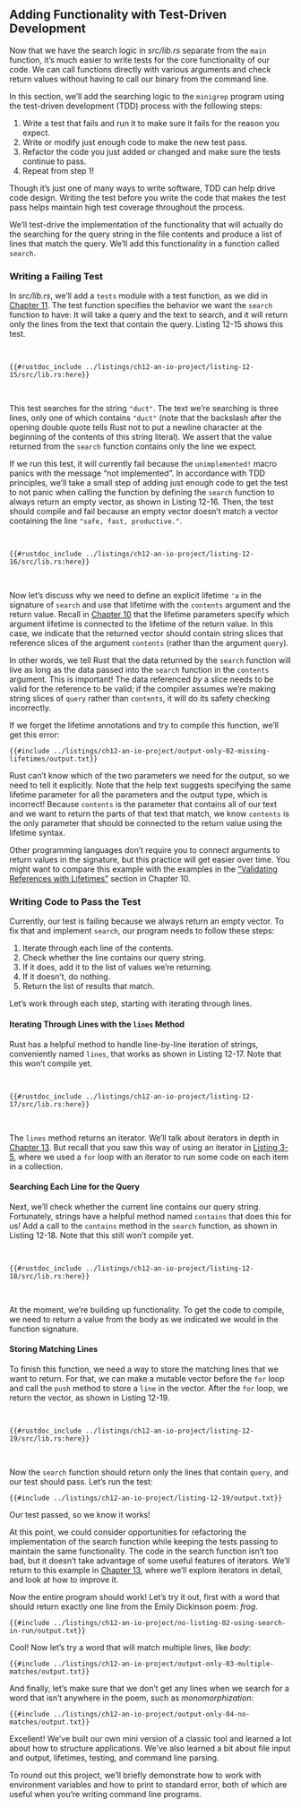 <!-- Old headings. Do not remove or links may break. -->
<a id="developing-the-librarys-functionality-with-test-driven-development"></a>

## Adding Functionality with Test-Driven Development

Now that we have the search logic in _src/lib.rs_ separate from the `main`
function, it’s much easier to write tests for the core functionality of our
code. We can call functions directly with various arguments and check return
values without having to call our binary from the command line.

In this section, we’ll add the searching logic to the `minigrep` program using
the test-driven development (TDD) process with the following steps:

1. Write a test that fails and run it to make sure it fails for the reason you
   expect.
2. Write or modify just enough code to make the new test pass.
3. Refactor the code you just added or changed and make sure the tests continue
   to pass.
4. Repeat from step 1!

Though it’s just one of many ways to write software, TDD can help drive code
design. Writing the test before you write the code that makes the test pass
helps maintain high test coverage throughout the process.

We’ll test-drive the implementation of the functionality that will actually do
the searching for the query string in the file contents and produce a list of
lines that match the query. We’ll add this functionality in a function called
`search`.

### Writing a Failing Test

In _src/lib.rs_, we’ll add a `tests` module with a test function, as we did in
[Chapter 11][ch11-anatomy]<!-- ignore -->. The test function specifies the
behavior we want the `search` function to have: It will take a query and the
text to search, and it will return only the lines from the text that contain
the query. Listing 12-15 shows this test.

<Listing number="12-15" file-name="src/lib.rs" caption="Creating a failing test for the `search` function for the functionality we wish we had">

```rust,ignore,does_not_compile
{{#rustdoc_include ../listings/ch12-an-io-project/listing-12-15/src/lib.rs:here}}
```

</Listing>

This test searches for the string `"duct"`. The text we’re searching is three
lines, only one of which contains `"duct"` (note that the backslash after the
opening double quote tells Rust not to put a newline character at the beginning
of the contents of this string literal). We assert that the value returned from
the `search` function contains only the line we expect.

If we run this test, it will currently fail because the `unimplemented!` macro
panics with the message “not implemented”. In accordance with TDD principles,
we’ll take a small step of adding just enough code to get the test to not panic
when calling the function by defining the `search` function to always return an
empty vector, as shown in Listing 12-16. Then, the test should compile and fail
because an empty vector doesn’t match a vector containing the line `"safe,
fast, productive."`.

<Listing number="12-16" file-name="src/lib.rs" caption="Defining just enough of the `search` function so that calling it won’t panic">

```rust,noplayground
{{#rustdoc_include ../listings/ch12-an-io-project/listing-12-16/src/lib.rs:here}}
```

</Listing>

Now let’s discuss why we need to define an explicit lifetime `'a` in the
signature of `search` and use that lifetime with the `contents` argument and
the return value. Recall in [Chapter 10][ch10-lifetimes]<!-- ignore --> that
the lifetime parameters specify which argument lifetime is connected to the
lifetime of the return value. In this case, we indicate that the returned
vector should contain string slices that reference slices of the argument
`contents` (rather than the argument `query`).

In other words, we tell Rust that the data returned by the `search` function
will live as long as the data passed into the `search` function in the
`contents` argument. This is important! The data referenced _by_ a slice needs
to be valid for the reference to be valid; if the compiler assumes we’re making
string slices of `query` rather than `contents`, it will do its safety checking
incorrectly.

If we forget the lifetime annotations and try to compile this function, we’ll
get this error:

```console
{{#include ../listings/ch12-an-io-project/output-only-02-missing-lifetimes/output.txt}}
```

Rust can’t know which of the two parameters we need for the output, so we need
to tell it explicitly. Note that the help text suggests specifying the same
lifetime parameter for all the parameters and the output type, which is
incorrect! Because `contents` is the parameter that contains all of our text
and we want to return the parts of that text that match, we know `contents` is
the only parameter that should be connected to the return value using the
lifetime syntax.

Other programming languages don’t require you to connect arguments to return
values in the signature, but this practice will get easier over time. You might
want to compare this example with the examples in the [“Validating References
with Lifetimes”][validating-references-with-lifetimes]<!-- ignore --> section
in Chapter 10.

### Writing Code to Pass the Test

Currently, our test is failing because we always return an empty vector. To fix
that and implement `search`, our program needs to follow these steps:

1. Iterate through each line of the contents.
2. Check whether the line contains our query string.
3. If it does, add it to the list of values we’re returning.
4. If it doesn’t, do nothing.
5. Return the list of results that match.

Let’s work through each step, starting with iterating through lines.

#### Iterating Through Lines with the `lines` Method

Rust has a helpful method to handle line-by-line iteration of strings,
conveniently named `lines`, that works as shown in Listing 12-17. Note that
this won’t compile yet.

<Listing number="12-17" file-name="src/lib.rs" caption="Iterating through each line in `contents`">

```rust,ignore,does_not_compile
{{#rustdoc_include ../listings/ch12-an-io-project/listing-12-17/src/lib.rs:here}}
```

</Listing>

The `lines` method returns an iterator. We’ll talk about iterators in depth in
[Chapter 13][ch13-iterators]<!-- ignore -->. But recall that you saw this way
of using an iterator in [Listing 3-5][ch3-iter]<!-- ignore -->, where we used a
`for` loop with an iterator to run some code on each item in a collection.

#### Searching Each Line for the Query

Next, we’ll check whether the current line contains our query string.
Fortunately, strings have a helpful method named `contains` that does this for
us! Add a call to the `contains` method in the `search` function, as shown in
Listing 12-18. Note that this still won’t compile yet.

<Listing number="12-18" file-name="src/lib.rs" caption="Adding functionality to see whether the line contains the string in `query`">

```rust,ignore,does_not_compile
{{#rustdoc_include ../listings/ch12-an-io-project/listing-12-18/src/lib.rs:here}}
```

</Listing>

At the moment, we’re building up functionality. To get the code to compile, we
need to return a value from the body as we indicated we would in the function
signature.

#### Storing Matching Lines

To finish this function, we need a way to store the matching lines that we want
to return. For that, we can make a mutable vector before the `for` loop and
call the `push` method to store a `line` in the vector. After the `for` loop,
we return the vector, as shown in Listing 12-19.

<Listing number="12-19" file-name="src/lib.rs" caption="Storing the lines that match so that we can return them">

```rust,ignore
{{#rustdoc_include ../listings/ch12-an-io-project/listing-12-19/src/lib.rs:here}}
```

</Listing>

Now the `search` function should return only the lines that contain `query`,
and our test should pass. Let’s run the test:

```console
{{#include ../listings/ch12-an-io-project/listing-12-19/output.txt}}
```

Our test passed, so we know it works!

At this point, we could consider opportunities for refactoring the
implementation of the search function while keeping the tests passing to
maintain the same functionality. The code in the search function isn’t too bad,
but it doesn’t take advantage of some useful features of iterators. We’ll
return to this example in [Chapter 13][ch13-iterators]<!-- ignore -->, where
we’ll explore iterators in detail, and look at how to improve it.

Now the entire program should work! Let’s try it out, first with a word that
should return exactly one line from the Emily Dickinson poem: _frog_.

```console
{{#include ../listings/ch12-an-io-project/no-listing-02-using-search-in-run/output.txt}}
```

Cool! Now let’s try a word that will match multiple lines, like _body_:

```console
{{#include ../listings/ch12-an-io-project/output-only-03-multiple-matches/output.txt}}
```

And finally, let’s make sure that we don’t get any lines when we search for a
word that isn’t anywhere in the poem, such as _monomorphization_:

```console
{{#include ../listings/ch12-an-io-project/output-only-04-no-matches/output.txt}}
```

Excellent! We’ve built our own mini version of a classic tool and learned a lot
about how to structure applications. We’ve also learned a bit about file input
and output, lifetimes, testing, and command line parsing.

To round out this project, we’ll briefly demonstrate how to work with
environment variables and how to print to standard error, both of which are
useful when you’re writing command line programs.

[validating-references-with-lifetimes]: ch10-03-lifetime-syntax.html#validating-references-with-lifetimes
[ch11-anatomy]: ch11-01-writing-tests.html#the-anatomy-of-a-test-function
[ch10-lifetimes]: ch10-03-lifetime-syntax.html
[ch3-iter]: ch03-05-control-flow.html#looping-through-a-collection-with-for
[ch13-iterators]: ch13-02-iterators.html
